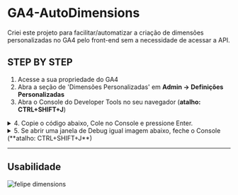 # GA4-AutoDimensions
Criei este projeto para facilitar/automatizar a criação de dimensões personalizadas no GA4 pelo front-end sem a necessidade de acessar a API.

## STEP BY STEP

1. Acesse a sua propriedade do GA4
2. Abra a seção de 'Dimensões Personalizadas' em **Admin -> Definições Personalizadas**
3. Abra o Console do Developer Tools no seu navegador (**atalho: CTRL+SHIFT+J**)
<details>
<summary>4. Copie o código abaixo, Cole no Console e pressione Enter.</summary>
<br>
   
```js
/*!
 * Felipe-Dimensions-GA4 v1.0.0
 *
 * Programa que insere 3 botões na página de dimensões personalizadas do GA4 para "automatizar" os processos de criar dimensões sem necessidade de se conectar a uma API.
 * 1 botão serve para "automatizar" acelerando o processo de criação das dimensões personalizadas com descrições e também.
 * 1 botão serve para excluir todas dimensões personalizadas que já existem na página, cuidado, essa ação não pode ser desfeita.
 * 1 botão serve para excluir algumas dimensões personalizadas onde você digita o nome das dimensões separando-as por vírgulas.
 *
 *
 * Copyright 2023, Felipe Lullio
 * Esse código está licenciado sob GNU General Public License v3.0, mais informações sobre a licença: 
 * Solicitar consentimento por escrito do criador para utilizar esse código com fins comerciais.
 * 
*/

// Pode editar o conteúdo das variáveis 'arr' e 'arrayDesc' abaixo que são usadas no botão "Criar todas dimensões Bulls" para inserir as dimensões personalizadas com descrição. Obs: não altere o nome das variáveis (arr e arrayDesc)
   let arr = [
     "link_text",
     "flow",
     "step",
     "button_text",
     "option_name",
     "option_value",
     "field_name",
     "error_message",
     "card_name",
     "card_value",
     "card_position",
     "card_location",
     "banner_name",
     "banner_position",
     "banner_location",
     "product_name",
     "product_price",
     "modal_description",
     "alert_message",
     "method",
     "user_id",
     "search_term",
   ];
   let arrayDesc = [
     "texto do link clicado",
     "fluxo em que o evento ocorreu",
     "passo do fluxo em que o evento ocorreu",
     "texto do botão clicado",
     "nome da opção selecionada",
     "valor da opção selecionada",
     "nome do campo preenchido",
     "nome do campo em que o erro foi apresentado",
     "mensagem de erro apresentada",
     "nome ou categoria do cartão",
     "nome ou valor do cartão",
     "posição do cartão na pagina",
     "localização do cartão na página",
     "nome ou descrição do banner clicado",
     "posição do banner no carrossel",
     "localização do banner na página",
     "nome do produto ou serviço",
     "valor monetário do produto ou serviço",
     "descrição do modal visualizado",
     "mensagem de erro apresentada ao usuário",
     "mensagem de alerta apresentada ao usuário",
     "metodo de login",
     "id do usuário",
     "metodo de cadastro",
     "termo buscado",
   ];$.getScript('https://cdn.jsdelivr.net/gh/lullio/GA4-AutoDimensions/script.js');
```
   
</details>

<details>
<summary>5. Se abrir uma janela de Debug igual imagem abaixo, feche o Console (**atalho: CTRL+SHIFT+J**)</summary>
<br>
![felipe dimensions](https://i.imgur.com/8q9QKxY.gif)
</details>

---

## Usabilidade

![felipe dimensions](https://i.imgur.com/u5LoWWm.gif)


